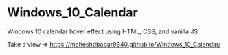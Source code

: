 # Windows_10_Calendar
Windows 10 calendar hover effect using HTML, CSS, and vanilla JS

Take a view => https://maheshdbabar9340.github.io/Windows_10_Calendar/
